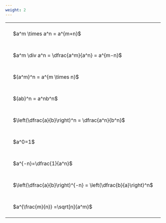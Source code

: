 ```yaml
---
weight: 2
---
```


<style type="text/css">
#T_9a2e1 th.col_heading {
  text-align: left;
  font-size: 1em;
}
#T_9a2e1 td {
  text-align: left;
  font-size: 1em;
  padding: 1.5em;
}
</style>
<table id="T_9a2e1">
  <thead>
  </thead>
  <tbody>
    <tr>
      <td id="T_9a2e1_row0_col0" class="data row0 col0" >$a^m \times a^n = a^{m+n}$</td>
    </tr>
    <tr>
      <td id="T_9a2e1_row1_col0" class="data row1 col0" >$a^m \div a^n = \dfrac{a^m}{a^n} = a^{m-n}$</td>
    </tr>
    <tr>
      <td id="T_9a2e1_row2_col0" class="data row2 col0" >$(a^m)^n = a^{m \times n}$</td>
    </tr>
    <tr>
      <td id="T_9a2e1_row3_col0" class="data row3 col0" >$(ab)^n = a^nb^n$</td>
    </tr>
    <tr>
      <td id="T_9a2e1_row4_col0" class="data row4 col0" >$\left(\dfrac{a}{b}\right)^n = \dfrac{a^n}{b^n}$</td>
    </tr>
    <tr>
      <td id="T_9a2e1_row5_col0" class="data row5 col0" >$a^0=1$</td>
    </tr>
    <tr>
      <td id="T_9a2e1_row6_col0" class="data row6 col0" >$a^{-n}=\dfrac{1}{a^n}$</td>
    </tr>
    <tr>
      <td id="T_9a2e1_row7_col0" class="data row7 col0" >$\left(\dfrac{a}{b}\right)^{-n} = \left(\dfrac{b}{a}\right)^n$</td>
    </tr>
    <tr>
      <td id="T_9a2e1_row8_col0" class="data row8 col0" >$a^{\frac{m}{n}} =\sqrt[n]{a^m}$</td>
    </tr>
  </tbody>
</table>
